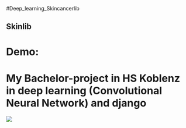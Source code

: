 #Deep_learning_Skincancerlib
## Skinlib
# Demo: 
# My Bachelor-project in HS Koblenz in deep learning (Convolutional Neural Network) and django


![](skinlib.png)
